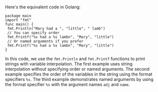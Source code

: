 Here's the equivalent code in Golang:
```
package main
import "fmt"
func main() {
 fmt.Println("Mary had a ", "little", " lamb")
 // You can specify order
 fmt.Printf("%s had a %s lambn", "Mary", "little")
 // Or named arguments if you prefer
 fmt.Printf("%s had a %s lambn", "Mary", "little")
}
```
In this code, we use the `fmt.Println` and `fmt.Printf` functions to print strings with variable interpolation. The first example uses string interpolation without specifying order or named arguments. The second example specifies the order of the variables in the string using the format specifiers `%s`. The third example demonstrates named arguments by using the format specifier `%s` with the argument names `adj` and `name`.

